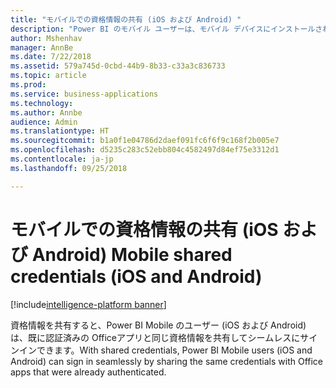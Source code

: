 ```yaml
---
title: "モバイルでの資格情報の共有 (iOS および Android) "
description: "Power BI のモバイル ユーザーは、モバイル デバイスにインストールされている他の Microsoft アプリと資格情報を共有して、ログオン プロセスをシームレスにすることができます。"
author: Mshenhav
manager: AnnBe
ms.date: 7/22/2018
ms.assetid: 579a745d-0cbd-44b9-8b33-c33a3c836733
ms.topic: article
ms.prod: 
ms.service: business-applications
ms.technology: 
ms.author: Annbe
audience: Admin
ms.translationtype: HT
ms.sourcegitcommit: b1a0f1e04786d2daef091fc6f6f9c168f2b005e7
ms.openlocfilehash: d5235c283c52ebb804c4582497d84ef75e3312d1
ms.contentlocale: ja-jp
ms.lasthandoff: 09/25/2018

---
```

# <a name="mobile-shared-credentials-ios-and-android"></a><span data-ttu-id="150fb-103">モバイルでの資格情報の共有 (iOS および Android) </span><span class="sxs-lookup"><span data-stu-id="150fb-103">Mobile shared credentials (iOS and Android)</span></span>

[!include[intelligence-platform banner](../../includes/intelligence-platform.md)]




<span data-ttu-id="150fb-104">資格情報を共有すると、Power BI Mobile のユーザー (iOS および Android) は、既に認証済みの Officeアプリと同じ資格情報を共有してシームレスにサインインできます。</span><span class="sxs-lookup"><span data-stu-id="150fb-104">With shared credentials, Power BI Mobile users (iOS and Android) can sign in seamlessly by sharing the same credentials with Office apps that were already authenticated.</span></span>


